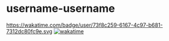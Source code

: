 # username-username
https://wakatime.com/badge/user/73f8c259-6167-4c97-b681-7312dc80fc9e.svg
[![wakatime](https://wakatime.com/badge/user/73f8c259-6167-4c97-b681-7312dc80fc9e.svg)](https://wakatime.com/@73f8c259-6167-4c97-b681-7312dc80fc9e)
